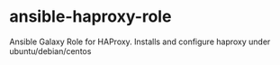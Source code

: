 ansible-haproxy-role
====================

Ansible Galaxy Role for HAProxy. Installs and configure haproxy under ubuntu/debian/centos

